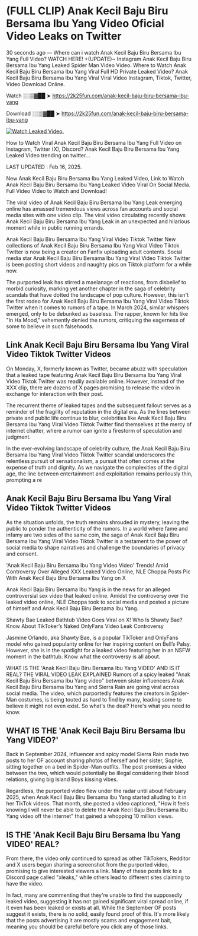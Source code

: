 # (FULL CLIP) Anak Kecil Baju Biru Bersama Ibu Yang Video Oficial Video Leaks on Twitter

30 seconds ago — Where can i watch Anak Kecil Baju Biru Bersama Ibu Yang Full Video? WATCH HERE! +(UPDATE)~ Instagram Anak Kecil Baju Biru Bersama Ibu Yang Leaked Spider Man Video Video. Where to Watch Anak Kecil Baju Biru Bersama Ibu Yang Viral Full HD Private Leaked Video? Anak Kecil Baju Biru Bersama Ibu Yang Viral Viral Video Instagram, Tiktok, Twitter, Video Download Online.

Watch ░░▒▓██ ➤ https://2k25fun.com/anak-kecil-baju-biru-bersama-ibu-yang

Download ░░▒▓██ ➤ https://2k25fun.com/anak-kecil-baju-biru-bersama-ibu-yang

[![Watch Leaked Video.](https://miro.medium.com/v2/resize:fit:828/format:webp/1*cilzJN44JGOrTw9NJCrNHA.gif "Watch Leaked Video")](https://2k25fun.com/anak-kecil-baju-biru-bersama-ibu-yang)

How to Watch Viral Anak Kecil Baju Biru Bersama Ibu Yang Full Video on Instagram, Twitter (X), Discord? Anak Kecil Baju Biru Bersama Ibu Yang Leaked Video trending on twitter...

LAST UPDATED : Feb 16, 2025.

New Anak Kecil Baju Biru Bersama Ibu Yang Leaked Video, Link to Watch Anak Kecil Baju Biru Bersama Ibu Yang Leaked Video Viral On Social Media. Full Video Video to Watch and Download!

The viral video of Anak Kecil Baju Biru Bersama Ibu Yang Leak emerging online has amassed tremendous views across fan accounts and social media sites with one video clip. The viral video circulating recently shows Anak Kecil Baju Biru Bersama Ibu Yang Leak in an unexpected and hilarious moment while in public running errands.

Anak Kecil Baju Biru Bersama Ibu Yang Viral Video Tiktok Twitter New collections of Anak Kecil Baju Biru Bersama Ibu Yang Viral Video Tiktok Twitter is now being a creator on Fanfix uploading adult contents. Social media star Anak Kecil Baju Biru Bersama Ibu Yang Viral Video Tiktok Twitter is been posting short videos and naughty pics on Tiktok platform for a while now.

The purported leak has stirred a maelanage of reactions, from disbelief to morbid curiosity, marking yet another chapter in the saga of celebrity scandals that have dotted the landscape of pop culture. However, this isn't the first rodeo for Anak Kecil Baju Biru Bersama Ibu Yang Viral Video Tiktok Twitter when it comes to rumors of a tape. In March 2024, similar whispers emerged, only to be debunked as baseless. The rapper, known for hits like "In Ha Mood," vehemently denied the rumors, critiquing the eagerness of some to believe in such falsehoods.

## Link Anak Kecil Baju Biru Bersama Ibu Yang Viral Video Tiktok Twitter Videos

On Monday, X, formerly known as Twitter, became abuzz with speculation that a leaked tape featuring Anak Kecil Baju Biru Bersama Ibu Yang Viral Video Tiktok Twitter was readily available online. However, instead of the XXX clip, there are dozens of X pages promising to release the video in exchange for interaction with their post.

The recurrent theme of leaked tapes and the subsequent fallout serves as a reminder of the fragility of reputation in the digital era. As the lines between private and public life continue to blur, celebrities like Anak Kecil Baju Biru Bersama Ibu Yang Viral Video Tiktok Twitter find themselves at the mercy of internet chatter, where a rumor can ignite a firestorm of speculation and judgment.

In the ever-evolving landscape of celebrity culture, the Anak Kecil Baju Biru Bersama Ibu Yang Viral Video Tiktok Twitter scandal underscores the relentless pursuit of sensationalism, a pursuit that often comes at the expense of truth and dignity. As we navigate the complexities of the digital age, the line between entertainment and exploitation remains perilously thin, prompting a re

##  Anak Kecil Baju Biru Bersama Ibu Yang Viral Video Tiktok Twitter Videos

As the situation unfolds, the truth remains shrouded in mystery, leaving the public to ponder the authenticity of the rumors. In a world where fame and infamy are two sides of the same coin, the saga of Anak Kecil Baju Biru Bersama Ibu Yang Viral Video Tiktok Twitter is a testament to the power of social media to shape narratives and challenge the boundaries of privacy and consent.

'Anak Kecil Baju Biru Bersama Ibu Yang Video Video' Trends! Amid Controversy Over Alleged XXX Leaked Video Online, NLE Choppa Posts Pic With Anak Kecil Baju Biru Bersama Ibu Yang on X

Anak Kecil Baju Biru Bersama Ibu Yang is in the news for an alleged controversial sex video that leaked online. Amidst the controversy over the leaked video online, NLE Choppa took to social media and posted a picture of himself and Anak Kecil Baju Biru Bersama Ibu Yang.

Shawty Bae Leaked Bathtub Video Goes Viral on X! Who Is Shawty Bae? Know About TikToker’s Naked OnlyFans Video Leak Controversy

Jasmine Orlando, aka Shawty Bae, is a popular TikToker and OnlyFans model who gained popularity online for her inspiring content on Bell’s Palsy. However, she is in the spotlight for a leaked video featuring her in an NSFW moment in the bathtub. Know what the controversy is all about.

WHAT IS THE 'Anak Kecil Baju Biru Bersama Ibu Yang VIDEO' AND IS IT REAL? THE VIRAL VIDEO LEAK EXPLAINED Rumors of a spicy leaked "Anak Kecil Baju Biru Bersama Ibu Yang video" between sister influencers Anak Kecil Baju Biru Bersama Ibu Yang and Sierra Rain are going viral across social media. The video, which purportedly features the creators in Spider-Man costumes, is being touted as hard to find by many, leading some to believe it might not even exist. So what's the deal? Here's what you need to know.

## WHAT IS THE 'Anak Kecil Baju Biru Bersama Ibu Yang VIDEO?'

Back in September 2024, influencer and spicy model Sierra Rain made two posts to her OF account sharing photos of herself and her sister, Sophie, sitting together on a bed in Spider-Man outfits. The post promises a video between the two, which would potentially be illegal considering their blood relations, giving big Island Boys kissing vibes.

Regardless, the purported video flew under the radar until about February 2025, when Anak Kecil Baju Biru Bersama Ibu Yang started alluding to it in her TikTok videos. That month, she posted a video captioned, "How it feels knowing I will never be able to delete the Anak Kecil Baju Biru Bersama Ibu Yang video off the internet" that gained a whopping 10 million views.

## IS THE 'Anak Kecil Baju Biru Bersama Ibu Yang VIDEO' REAL?

From there, the video only continued to spread as other TikTokers, Redditor and X users began sharing a screenshot from the purported video, promising to give interested viewers a link. Many of these posts link to a Discord page called "xleaks," while others lead to different sites claiming to have the video.

In fact, many are commenting that they're unable to find the supposedly leaked video, suggesting it has not gained significant viral spread online, if it even has been leaked or exists at all. While the September OF posts suggest it exists, there is no solid, easily found proof of this. It's more likely that the posts advertising it are mostly scams and engagement bait, meaning you should be careful before you click any of those links.